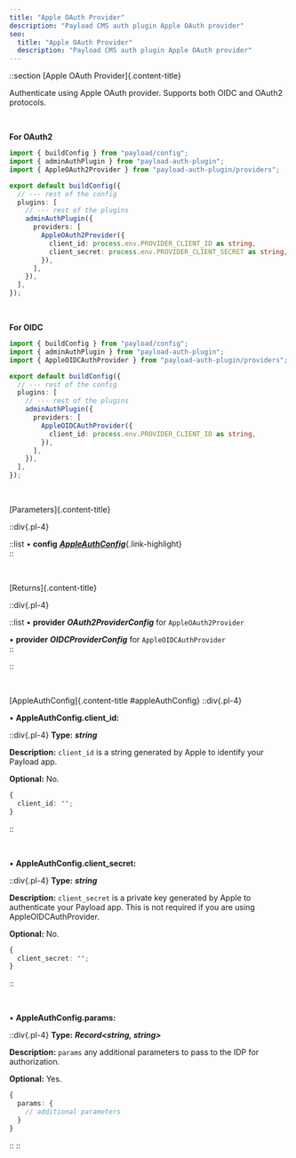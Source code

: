 ```yaml
---
title: "Apple OAuth Provider"
description: "Payload CMS auth plugin Apple OAuth provider"
seo:
  title: "Apple OAuth Provider"
  description: "Payload CMS auth plugin Apple OAuth provider"
---
```


::section
[Apple OAuth Provider]{.content-title}

Authenticate using Apple OAuth provider. Supports both OIDC and OAuth2 protocols.

<br/>

**For OAuth2**

```ts [src/payload.config.ts] {3, 11-14}
import { buildConfig } from "payload/config";
import { adminAuthPlugin } from "payload-auth-plugin";
import { AppleOAuth2Provider } from "payload-auth-plugin/providers";

export default buildConfig({
  // --- rest of the config
  plugins: [
    // --- rest of the plugins
    adminAuthPlugin({
      providers: [
        AppleOAuth2Provider({
          client_id: process.env.PROVIDER_CLIENT_ID as string,
          client_secret: process.env.PROVIDER_CLIENT_SECRET as string,
        }),
      ],
    }),
  ],
});
```

<br/>

**For OIDC**

```ts [src/payload.config.ts] {3, 11-13}
import { buildConfig } from "payload/config";
import { adminAuthPlugin } from "payload-auth-plugin";
import { AppleOIDCAuthProvider } from "payload-auth-plugin/providers";

export default buildConfig({
  // --- rest of the config
  plugins: [
    // --- rest of the plugins
    adminAuthPlugin({
      providers: [
        AppleOIDCAuthProvider({
          client_id: process.env.PROVIDER_CLIENT_ID as string,
        }),
      ],
    }),
  ],
});
```

<br/>

[Parameters]{.content-title}

::div{.pl-4}

::list
• **config** [**_AppleAuthConfig_**](#appleAuthConfig){.link-highlight}
<br/>
::

<br/>

[Returns]{.content-title}

::div{.pl-4}

::list
• **provider** **_OAuth2ProviderConfig_** for `AppleOAuth2Provider`
<br/>

• **provider** **_OIDCProviderConfig_** for `AppleOIDCAuthProvider`
<br/>
::

::

<br/>

[AppleAuthConfig]{.content-title #appleAuthConfig}
::div{.pl-4}

• **AppleAuthConfig.client_id:**

::div{.pl-4}
**Type:** **_string_**

**Description:** `client_id` is a string generated by Apple to identify your Payload app.

**Optional:** No.

```ts
{
  client_id: "";
}
```

::

<br/>

• **AppleAuthConfig.client_secret:**

::div{.pl-4}
**Type:** **_string_**

**Description:** `client_secret` is a private key generated by Apple to authenticate your Payload app. This is not required if you are using AppleOIDCAuthProvider.

**Optional:** No.

```ts
{
  client_secret: "";
}
```

::

<br/>

• **AppleAuthConfig.params:**

::div{.pl-4}
**Type:** **_Record<string, string>_**

**Description:** `params` any additional parameters to pass to the IDP for authorization.

**Optional:** Yes.

```ts
{
  params: {
    // additional parameters
  }
}
```

::
::
